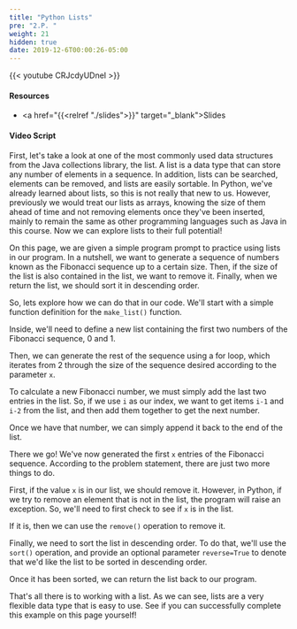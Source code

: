 ```yaml
---
title: "Python Lists"
pre: "2.P. "
weight: 21
hidden: true
date: 2019-12-6T00:00:26-05:00
---
```


{{< youtube CRJcdyUDneI >}}

#### Resources

* <a href="{{<relref "./slides">}}" target="_blank">Slides</a>

#### Video Script

First, let's take a look at one of the most commonly used data structures from the Java collections library, the list. A list is a data type that can store any number of elements in a sequence. In addition, lists can be searched, elements can be removed, and lists are easily sortable. In Python, we've already learned about lists, so this is not really that new to us. However, previously we would treat our lists as arrays, knowing the size of them ahead of time and not removing elements once they've been inserted, mainly to remain the same as other programming languages such as Java in this course. Now we can explore lists to their full potential!

On this page, we are given a simple program prompt to practice using lists in our program. In a nutshell, we want to generate a sequence of numbers known as the Fibonacci sequence up to a certain size. Then, if the size of the list is also contained in the list, we want to remove it. Finally, when we return the list, we should sort it in descending order.

So, lets explore how we can do that in our code. We'll start with a simple function definition for the `make_list()` function.

Inside, we'll need to define a new list containing the first two numbers of the Fibonacci sequence, 0 and 1.

Then, we can generate the rest of the sequence using a for loop, which iterates from 2 through the size of the sequence desired according to the parameter `x`.

To calculate a new Fibonacci number, we must simply add the last two entries in the list. So, if we use `i` as our index, we want to get items `i-1` and `i-2` from the list, and then add them together to get the next number.

Once we have that number, we can simply append it back to the end of the list.

There we go! We've now generated the first `x` entries of the Fibonacci sequence. According to the problem statement, there are just two more things to do.

First, if the value `x` is in our list, we should remove it. However, in Python, if we try to remove an element that is not in the list, the program will raise an exception. So, we'll need to first check to see if `x` is in the list.

If it is, then we can use the `remove()` operation to remove it.

Finally, we need to sort the list in descending order. To do that, we'll use the `sort()` operation, and provide an optional parameter `reverse=True` to denote that we'd like the list to be sorted in descending order.

Once it has been sorted, we can return the list back to our program.

That's all there is to working with a list. As we can see, lists are a very flexible data type that is easy to use. See if you can successfully complete this example on this page yourself!
